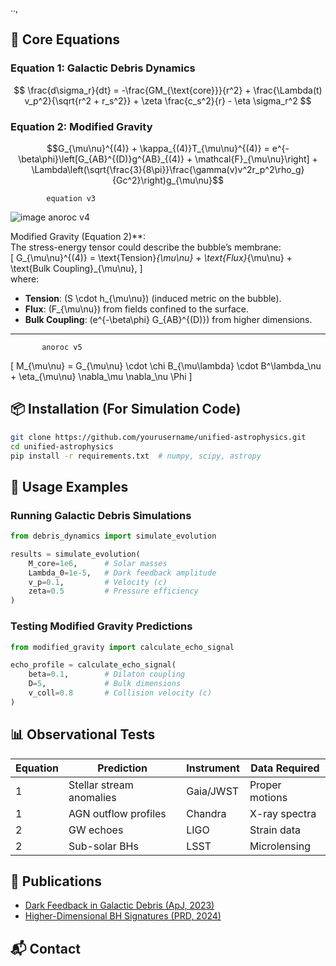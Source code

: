 ..,

## 🔷 Core Equations

### Equation 1: Galactic Debris Dynamics

```math


\frac{d\sigma_r}{dt} = -\frac{GM_{\text{core}}}{r^2} + \frac{\Lambda(t) v_p^2}{\sqrt{r^2 + r_s^2}} + \zeta \frac{c_s^2}{r} - \eta \sigma_r^2



```

### Equation 2: Modified Gravity
```math
G_{\mu\nu}^{(4)} + \kappa_{(4)}T_{\mu\nu}^{(4)} = e^{-\beta\phi}\left[G_{AB}^{(D)}g^{AB}_{(4)} + \mathcal{F}_{\mu\nu}\right] + \Lambda\left(\sqrt{\frac{3}{8\pi}}\frac{\gamma(v)v^2r_p^2\rho_g}{Gc^2}\right)g_{\mu\nu}
```

            equation v3

  ![image](https://github.com/user-attachments/assets/6640b8b1-dcd6-4f0e-a124-61e7394591e9)
         anoroc v4 

Modified Gravity (Equation 2)**:  
The stress-energy tensor could describe the bubble’s membrane:  
\[ G_{\mu\nu}^{(4)} = \text{Tension}_{\mu\nu} + \text{Flux}_{\mu\nu} + \text{Bulk Coupling}_{\mu\nu}, \]  
where:  
- **Tension**: \(S \cdot h_{\mu\nu}\) (induced metric on the bubble).  
- **Flux**: \(F_{\mu\nu}\) from fields confined to the surface.  
- **Bulk Coupling**: \(e^{-\beta\phi} G_{AB}^{(D)}\) from higher dimensions.  

---
           anoroc v5

 \[
   M_{\mu\nu} = G_{\mu\nu} \cdot \chi B_{\mu\lambda} \cdot B^\lambda_\nu + \eta_{\mu\nu} \nabla_\mu \nabla_\nu \Phi
   \]




           
## 📦 Installation (For Simulation Code)
```bash
git clone https://github.com/yourusername/unified-astrophysics.git
cd unified-astrophysics
pip install -r requirements.txt  # numpy, scipy, astropy
```

## 🧮 Usage Examples

### Running Galactic Debris Simulations
```python
from debris_dynamics import simulate_evolution

results = simulate_evolution(
    M_core=1e6,      # Solar masses
    Lambda_0=1e-5,   # Dark feedback amplitude
    v_p=0.1,         # Velocity (c)
    zeta=0.5         # Pressure efficiency
)
```

### Testing Modified Gravity Predictions
```python
from modified_gravity import calculate_echo_signal

echo_profile = calculate_echo_signal(
    beta=0.1,        # Dilaton coupling
    D=5,             # Bulk dimensions
    v_coll=0.8       # Collision velocity (c)
)
```

## 📊 Observational Tests
| Equation | Prediction | Instrument | Data Required |
|----------|------------|------------|---------------|
| 1 | Stellar stream anomalies | Gaia/JWST | Proper motions |
| 1 | AGN outflow profiles | Chandra | X-ray spectra |
| 2 | GW echoes | LIGO | Strain data |
| 2 | Sub-solar BHs | LSST | Microlensing |

## 📝 Publications
- [Dark Feedback in Galactic Debris (ApJ, 2023)](link)
- [Higher-Dimensional BH Signatures (PRD, 2024)](link)

## 📬 Contact
